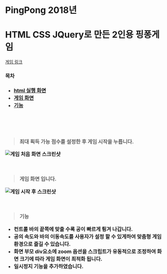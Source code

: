 # PingPong 2018년
<h1>HTML CSS JQuery로 만든 2인용 핑퐁게임</h1>

<a href="http://sunx.cafe24.com/pingpong.html">게임 링크</a>

<h3>목차<h3>
  <ul>
    <li><a href="#runScreen">html 실행 화면</a></li>
    <li><a href="#gameScreen">게임 화면</a></li>
    <li><a href="#function">기능</a></li>
  </ul>
<br />
<br />
<br />
<blockquote id="runScreen">최대 획득 가능 점수를 설정한 후 게임 시작을 누릅니다.</blockquote>
<img src="https://user-images.githubusercontent.com/34783191/107016162-f410a980-67e0-11eb-82d5-bb2623988b38.png" alt="게임 처음 화면 스크린샷">
<br />
<br />
<br />
<blockquote id="gameScreen">게임 화면 입니다.</blockquote>
<img src="https://user-images.githubusercontent.com/34783191/107017052-03dcbd80-67e2-11eb-94a7-afebbea2ec16.png" alt="게임 시작 후 스크린샷">
<br />
<br />
<br />
<blockquote id="function">기능</blockquote>
<ul>
<li>컨트롤 바의 끝쪽에 맞출 수록 공이 빠르게 튕겨 나갑니다.</li>
<li>공의 속도와 바의 이동속도를 사용자가 설정 할 수 있게하여 맞춤형 게임 환경으로 즐길 수 있습니다.</li>
<li>화면 부모 div요소에 zoom 옵션을 스크립트가 유동적으로 조정하여 화면 크기에 따라 게임 화면이 최적화 됩니다.</li>
<li>일시정지 기능을 추가하였습니다.</li>
</ul>
